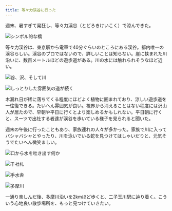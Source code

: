 ```yaml
---
title: 等々力渓谷に行った
---
```

週末、暑すぎて発狂し、等々力渓谷（とどろきけいこく）で涼んできた。

![](https://lh4.googleusercontent.com/71dw_NQZbtCpE8gb1cs59q8qxJx2Wspm7n7sAsJY_dHYsYLatg2mN-QBip0StXiRVY_eeb-A-IPPn4VEEdrnb5L18nlyxGe3ZF8xd9xaIrs9SQEQ89y9KB_IoAm01uJmjvGw3RdTX-mdLXkYTfhPjNw "シンボル的な橋")

等々力渓谷は、東京駅から電車で40分ぐらいのところにある渓谷。都内唯一の渓谷らしい。渓谷のプロではないので、詳しいことは知らない。崖に挟まれた川沿いに、数百メートルほどの遊歩道がある。川の水には触れられそうなほど近い。

![](https://lh5.googleusercontent.com/_lMgpx8zG1qgzzNHbq3lBQJX9wMj24C84s2yO4jcWL3VPlDBB2rpucUVs4KTS0rfccpmyVKhvp0FJGGzncsAXTUHRpgAp2v4jhMUEbZ66oZbI-NoplRVbZ-9oyMZK5VE7ZEkGUU0Nhs7sCPvegTnX2E "谷、沢、そして川")

![](https://lh6.googleusercontent.com/C1QA9FbguVfR60TSQG2PrDFspY4V-JKZXHmp3_xJYlyS6JUWLUZ-nj50Q3WOVxJWKPZeJvZ2OwnDdDOIHLvu0b8NjlKXal0GWM7Xcl9kPIuOZu7PyU7ZK-aFChOAPCJxEaDmrQjOAWhXA4qrMr2hwbg "しっとりした雰囲気の道が続く")

木漏れ日が稀に落ちてくる程度にほどよく植物に囲まれており、涼しい遊歩道を一往復できる。たいへん雰囲気が良い。視界から消えることはない程度には沢山人が居たので、早朝や平日に行くとより楽しめるかもしれない。平日朝に行くと、スーツで出社する者達が渓谷を歩いている様子を見られると聞いた。

週末の午後に行ったこともあり、家族連れの人々が多かった。家族で川に入ってバシャバシャとやったり、川を泳いでいる蛇を見つけてはしゃいだりと、元気そうでたいへん微笑ましい。

![](https://lh5.googleusercontent.com/tYPuCaRzBPlvZWsfrPjsJbw-j0H43EsTn6pYHdFztEO3BkQ6MYVQ_3XLZs9VXgGomg-oiGUq-G2MZsnw5oFxo6tNn103UV5rU6o_jahd138pQ1fhKbZt76RyPFuDNPTzMuJX-ZlFbQrR8cF8EOzJC0o "口から水を吐き出す何か")

![](https://lh6.googleusercontent.com/pahXMluYQbGqQ2YGK62rX0ld3t4n0x8vWx_EiSVhUrYidaMlRMcrub5GlItuR5tqaMUgQ51Z8uOIIZ6P3syfjKIDKQ3uFDZZVBIkG-0lLU-dGjHYLUi4ZcoQptNAOehEIoscHW3JJ4xFGLdIO5Zl4RA "千社札")

![](https://lh6.googleusercontent.com/7V2KXXY03nDydqI1mNMJb5NzhqRjxVfzQpf-SMvKZyg_xwUwcMWsoeG_RjUTedy9G2we_ZLxmqbhjtWYCNAsA3vLLMQ5HySgGLMB4w30fkmG9xpB1OqXslNmsUj89NmH7zXEa2l-YlDbL_UptUeSRww "手水舎")

![](https://lh4.googleusercontent.com/z9Biy_IjNHPJUlUpKj_voDZWNSdN1Zcxw1LUc9PYag5Um7Rhr3UXOlNcLV52Kyh5bgFpoEuM83sAl-vOXY8xp3w9zMYH0c5kLWdkzgb0nfKIa0_DUt4oz4UMa7hOr53gKTUvJW88OOO0b-M380h3UXw "多摩川")

一通り楽しんだ後、多摩川沿いを2kmほど歩くと、二子玉川駅に辿り着く。こういう心地良い散歩場所を、もっと見つけていきたい。
